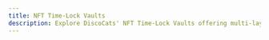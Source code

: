```yaml
--- 
title: NFT Time-Lock Vaults 
description: Explore DiscoCats' NFT Time-Lock Vaults offering multi-layered yields through emissions, bribes, and incentives.
---
```


